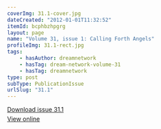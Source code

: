 ```yaml
---
coverImg: 31.1-cover.jpg
dateCreated: "2012-01-01T11:32:52"
itemId: bcphbzhpgrg
layout: page
name: "Volume 31, issue 1: Calling Forth Angels"
profileImg: 31.1-rect.jpg
tags:
    - hasAuthor: dreamnetwork
    - hasTag: dream-network-volume-31
    - hasTag: dreamnetwork
type: post
subType: PublicationIssue
urlSlug: "31.1"
---
```


<p style="margin-block-end: 5px; margin-block-start: 5px;"><a href="../files/pdfs/Volume_31/31.1_angels.pdf" download="">Download issue 31.1</a></p><p style="margin-block-end: 5px; margin-block-start: 5px;"><a href="../files/pdfs/Volume_31/31.1_angels.pdf">View online</a></p>
